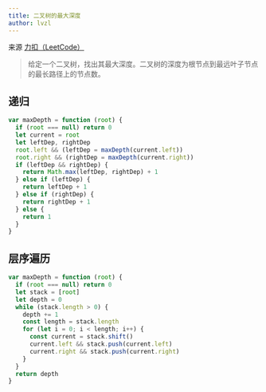 ```yaml
---
title: 二叉树的最大深度
author: lvzl
---
```


来源 [力扣（LeetCode）](https://leetcode.cn/problems/maximum-depth-of-binary-tree)

> 给定一个二叉树，找出其最大深度。二叉树的深度为根节点到最远叶子节点的最长路径上的节点数。

## 递归

```js
var maxDepth = function (root) {
  if (root === null) return 0
  let current = root
  let leftDep, rightDep
  root.left && (leftDep = maxDepth(current.left))
  root.right && (rightDep = maxDepth(current.right))
  if (leftDep && rightDep) {
    return Math.max(leftDep, rightDep) + 1
  } else if (leftDep) {
    return leftDep + 1
  } else if (rightDep) {
    return rightDep + 1
  } else {
    return 1
  }
}
```

## 层序遍历

```js
var maxDepth = function (root) {
  if (root === null) return 0
  let stack = [root]
  let depth = 0
  while (stack.length > 0) {
    depth += 1
    const length = stack.length
    for (let i = 0; i < length; i++) {
      const current = stack.shift()
      current.left && stack.push(current.left)
      current.right && stack.push(current.right)
    }
  }
  return depth
}
```
